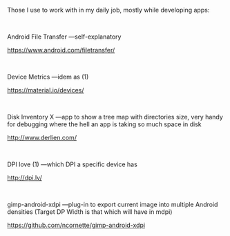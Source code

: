 Those I use to work with in my daily job, mostly while developing apps:

 

Android File Transfer —self-explanatory

<https://www.android.com/filetransfer/>

 

Device Metrics —idem as (1)

<https://material.io/devices/>

 

Disk Inventory X —app to show a tree map with directories size, very handy for
debugging where the hell an app is taking so much space in disk

<http://www.derlien.com/>

 

DPI love (1) —which DPI a specific device has

<http://dpi.lv/>

 

gimp-android-xdpi —plug-in to export current image into multiple Android
densities (Target DP Width is that which will have in mdpi) 

<https://github.com/ncornette/gimp-android-xdpi>
